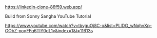 https://linkedin-clone-86f59.web.app/

Build from Sonny Sangha YouTube Tutorial


https://www.youtube.com/watch?v=tbvguOj8C-o&list=PLIDG_wNqhvXp-GObZ-poqFFq6TIY0dL1v&index=1&t=11613s
